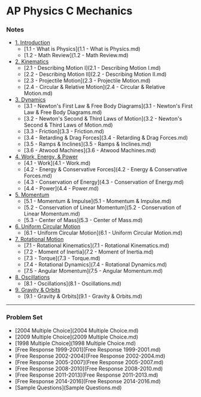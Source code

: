 # AP Physics C Mechanics

### Notes

* [1. Introduction]()
	* [1.1 - What is Physics](1.1 - What is Physics.md)
	* [1.2 - Math Review](1.2 - Math Review.md)
* [2. Kinematics]()
	* [2.1 - Describing Motion I](2.1 - Describing Motion I.md)
	* [2.2 - Describing Motion II](2.2 - Describing Motion II.md)
	* [2.3 - Projectile Motion](2.3 - Projectile Motion.md)
	* [2.4 - Circular & Relative Motion](2.4 - Circular & Relative Motion.md)
* [3. Dynamics]()
	* [3.1 - Newton's First Law & Free Body Diagrams](3.1 - Newton's First Law & Free Body Diagrams.md)
	* [3.2 - Newton's Second & Third Laws of Motion](3.2 - Newton's Second & Third Laws of Motion.md)
	* [3.3 - Friction](3.3 - Friction.md)
	* [3.4 - Retarding & Drag Forces](3.4 - Retarding & Drag Forces.md)
	* [3.5 - Ramps & Inclines](3.5 - Ramps & Inclines.md)
	* [3.6 - Atwood Machines](3.6 - Atwood Machines.md)
* [4. Work, Energy, & Power]()
	* [4.1 - Work](4.1 - Work.md)
	* [4.2 - Energy & Conservative Forces](4.2 - Energy & Conservative Forces.md)
	* [4.3 - Conservation of Energy](4.3 - Conservation of Energy.md)
	* [4.4 - Power](4.4 - Power.md)
* [5. Momentum]()
	* [5.1 - Momentum & Impulse](5.1 - Momentum & Impulse.md)
	* [5.2 - Conservation of Linear Momentum](5.2 - Conservation of Linear Momentum.md)
	* [5.3 - Center of Mass](5.3 - Center of Mass.md)
* [6. Uniform Circular Motion]()
	* [6.1 - Uniform Circular Motion](6.1 - Uniform Circular Motion.md)
* [7. Rotational Motion]()
	* [7.1 - Rotational Kinematics](7.1 - Rotational Kinematics.md)
	* [7.2 - Moment of Inertia](7.2 - Moment of Inertia.md)
	* [7.3 - Torque](7.3 - Torque.md)
	* [7.4 - Rotational Dynamics](7.4 - Rotational Dynamics.md)
	* [7.5 - Angular Momentum](7.5 - Angular Momentum.md)
* [8. Oscillations]()
	* [8.1 - Oscillations](8.1 - Oscillations.md)
* [9. Gravity & Orbits]()
	* [9.1 - Gravity & Orbits](9.1 - Gravity & Orbits.md)

---
### Problem Set

* [2004 Multiple Choice](2004 Multiple Choice.md)
* [2009 Multiple Choice](2009 Multiple Choice.md)
* [1998 Multiple Choice](1998 Multiple Choice.md)
* [Free Response 1999-2001](Free Response 1999-2001.md)
* [Free Response 2002-2004](Free Response 2002-2004.md)
* [Free Response 2005-2007](Free Response 2005-2007.md)
* [Free Response 2008-2010](Free Response 2008-2010.md)
* [Free Response 2011-2013](Free Response 2011-2013.md)
* [Free Response 2014-2016](Free Response 2014-2016.md)
* [Sample Questions](Sample Questions.md)
